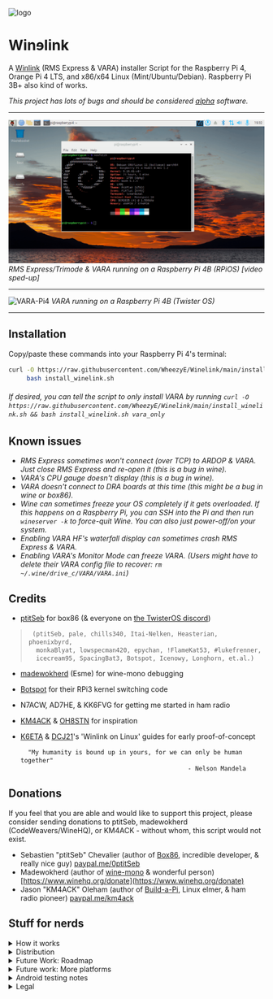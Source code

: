 ![logo](WinelinkLogo.png "Project logo")
# Winɘlink
A [Winlink](http://winlink.org/) (RMS Express & VARA) installer Script for the Raspberry Pi 4, Orange Pi 4 LTS, and x86/x64 Linux (Mint/Ubuntu/Debian).  Raspberry Pi 3B+ also kind of works.

_This project has lots of bugs and should be considered [alpha](https://en.wikipedia.org/wiki/Software_release_life_cycle#Alpha) software._

------------------------
![Winlink-Pi4](Winlink-Pi4.gif)
_RMS Express/Trimode & VARA running on a Raspberry Pi 4B (RPiOS) [video sped-up]_

------------------------
![VARA-Pi4](VARA-Pi4.png "VARA running on a Raspberry Pi 4B (Twister OS)")
_VARA running on a Raspberry Pi 4B (Twister OS)_

------------------------

## Installation
Copy/paste these commands into your Raspberry Pi 4's terminal:
```bash
curl -O https://raw.githubusercontent.com/WheezyE/Winelink/main/install_winelink.sh && \
     bash install_winelink.sh
```
###### _If desired, you can tell the script to only install VARA by running `curl -O https://raw.githubusercontent.com/WheezyE/Winelink/main/install_winelink.sh && bash install_winelink.sh vara_only`_

## Known issues
 - _RMS Express sometimes won't connect (over TCP) to ARDOP & VARA. Just close RMS Express and re-open it (this is a bug in wine)._
 - _VARA's CPU gauge doesn't display (this is a bug in wine)._
 - _VARA doesn't connect to DRA boards at this time (this might be a bug in wine or box86)._
 - _Wine can sometimes freeze your OS completely if it gets overloaded. If this happens on a Raspberry Pi, you can SSH into the Pi and then run `wineserver -k` to force-quit Wine. You can also just power-off/on your system._
 - _Enabling VARA HF's waterfall display can sometimes crash RMS Express & VARA._
 - _Enabling VARA's Monitor Mode can freeze VARA. (Users might have to delete their VARA config file to recover: `rm ~/.wine/drive_c/VARA/VARA.ini`)_

## Credits
 - [ptitSeb](https://github.com/ptitSeb/box86) for box86 (& everyone on [the TwisterOS discord](https://discord.gg/Fh8sjmu))
>      (ptitSeb, pale, chills340, Itai-Nelken, Heasterian, phoenixbyrd,
>       monkaBlyat, lowspecman420, epychan, !FlameKat53, #lukefrenner,
>       icecream95, SpacingBat3, Botspot, Icenowy, Longhorn, et.al.)

 - [madewokherd](https://github.com/madewokherd/wine-mono) (Esme) for wine-mono debugging
 - [Botspot](https://github.com/Botspot/) for their RPi3 kernel switching code
 - N7ACW, AD7HE, & KK6FVG for getting me started in ham radio
 - [KM4ACK](https://github.com/km4ack/pi-build) & [OH8STN](https://oh8stn.org/) for inspiration
 - [K6ETA](http://k6eta.com/linux/installing-rms-express-on-linux-with-wine) & [DCJ21](https://dcj21net.wordpress.com/2016/06/17/install-rms-express-linux/)'s 'Winlink on Linux' guides for early proof-of-concept

         "My humanity is bound up in yours, for we can only be human together"
                                                     - Nelson Mandela


## Donations
If you feel that you are able and would like to support this project, please consider sending donations to ptitSeb, madewokherd (CodeWeavers/WineHQ), or KM4ACK - without whom, this script would not exist.
 - Sebastien "ptitSeb" Chevalier (author of [Box86](https://github.com/ptitSeb/box86), incredible developer, & really nice guy) [paypal.me/0ptitSeb](paypal.me/0ptitSeb)
 - Madewokherd (author of [wine-mono](https://github.com/madewokherd/wine-mono) & wonderful person) [https://www.winehq.org/donate](https://www.winehq.org/donate)
 - Jason "KM4ACK" Oleham (author of [Build-a-Pi](https://github.com/km4ack/pi-build), Linux elmer, & ham radio pioneer) [paypal.me/km4ack](paypal.me/km4ack)

## Stuff for nerds
<details><summary>How it works</summary>

This script will help you install Box86, Wine, winetricks, Windows DLL's, RMS Express, & VARA.  You will then be prompted to configure RMS Express & VARA to send/receive audio from a USB sound card plugged into your Pi.  This installer will only work on the Raspberry Pi 4B for now (support for earlier Raspberry Pi models is planned for later).

To run Windows .exe files on RPi4 (ARM/Linux), we need an x86 emulator ([Box86](https://github.com/ptitSeb/box86)) and a Windows API Call interpreter ([Wine](https://github.com/wine-mirror/wine)).  Box86 is open-source and runs about 5x faster than [ExaGear](https://www.huaweicloud.com/kunpeng/software/exagear.html)/[Qemu](https://github.com/qemu/qemu) (see [these benchmarks](https://box86.org/2022/03/box86-box64-vs-qemu-vs-fex-vs-rosetta2/)).  ExaGear is also closed source abandonware and Qemu (qemu-system & qemu-user-static) also has issues running more complex Wine programs on the Pi.  Box86 is much smaller in file size and much easier to install too.
</details>

<details><summary>Distribution</summary>

If you use this script in your project (or are inspired by it) just please be sure to mention ptitSeb, Box86, and myself (KI7POL).  This script is free to use, open-source, and should not be monetized (for further information see the [license file](LICENSE)).
</details>

<details><summary>Future Work: Roadmap</summary>

 - [ ] Add an AHK script to help the user with ARDOP first time soundcard setup.
 - [ ] Time all individual components and embed comments in functions for Pi models. Add variable timer to welcome screen.
 - [ ] Help DRA-board compatability with VARA ([might be a box86 issue?](https://github.com/ptitSeb/box86/issues/567))
 - [ ] Consider adding a sed script to find/delete any small-value frequencies in `RMS Channels.dat` that would crash the HF Channel Selection Browser
 - [ ] Clean up code with [Google style guide](https://google.github.io/styleguide/shellguide.html).
 - [ ] Work with WineHQ to [figure out why VARA's CPU gauge isn't working](https://bugs.winehq.org/show_bug.cgi?id=50728).
 - [ ] Work with WineHQ to [figure out why ARDOP & VARA don't always connect to RMS Express over TCP when first starting](https://bugs.winehq.org/show_bug.cgi?id=52521).
 - [ ] Add progress bar (GUI?) for installation.
 - [x] Add HDD-space check to make sure user has enough space to install everything
 - [x] Switch to using Seb's GitHub box86 binaries (or hosted box86 bins) instead of Pale's internet archive binaries.
 - [x] Bisect box86 commits that crash VARA's local TCP to RMS connection (bug in newer box86's)
 - [x] Add updated example images to readme.
 - [x] Rely on [archive.org box86 binaries](https://archive.org/details/box86.7z_20200928) instead of compiling.
    - [ ] Give user the choice to compile or not.
    - [ ] Add auto-detection of failed downloads, then switch to compiling as contingency.
 - [x] Separate soundcard setups from program installations. Make a script for that.
 - [x] Make an uninstaller script
 - [x] Put program scripts and icons into start menu instead of on desktop.
 - [x] Test COM port connections to radio ("CAT" control, PTT).
 - [x] Work with madewokherd to see if wine-mono bugs can be fixed (would drastically improve install speed).
    - [x] [ARDOP TCP/IP Connection issues](https://github.com/madewokherd/wine-mono/issues/116).
    - [x] [Message creation issues](https://github.com/madewokherd/wine-mono/issues/122).
    - [x] [Message receive issues](https://github.com/madewokherd/wine-mono/issues/122#issuecomment-962525136).
    - [x] [HF Channel Selection Browser crash](https://github.com/WheezyE/Winelink/issues/16) (from small-value input frequencies).
    - [x] [COM port connection issues to radios/TNC's](https://github.com/WheezyE/Winelink/issues/17).
 - [x] Ask Seb for help getting VARA Chat running in box86.
 - [x] Add option (or check) for running the script via SSH (currently ssh causes wine to not display Windows) - Fixed with X11 check.
 - [x] Add installer for VARA FM.
 - [x] Add installer for VARA SAT.
 - [x] Add a check for sudo priviledges? Add a check to make sure script is not run as sudo?
 - [x] Change VARA Setup/Config terminal text prompts into zenity pop-up boxes.
    - [x] Change all terminal text prompts into text boxes?
 - [x] Add more error-checking to the script.
 - [x] Make a logo for the github page.
 - [x] Make the script's user-interface look better.
 - [x] Add an AHK script to click the "Ok" button after VARA is installed.
 - [x] Add an AHK script to help the user with VARA first time soundcard setup.
 - [x] Add more clean-up functions to the script.
 - [x] Have the script download all files into the cloned repository directory (instead of into ~/Downloads)
 - [x] Add shortcuts to the desktop.
 - [x] Work with the Wine team to find [graphical errors in VARA](https://forum.winehq.org/viewtopic.php?f=8&t=34910).
 - [x] Add the fix for VARA graphical errors to the script.
    - [x] Re-fix the VARA graphics errors using a different method ([winecfg reg keys](https://wiki.winehq.org/index.php?title=Useful_Registry_Keys&highlight=%28registry%29)).
  - [x] Add pdhNT4 to [winetricks](https://github.com/Winetricks/winetricks) to streamline this installer.
  - [x] Make code modular to help readability.
 - [x] Simplify installation commands (model after KM4ACK BAP).
</details>

<details><summary>Future work: More platforms</summary>
     
Make a multi-platform [Wine](https://wiki.winehq.org/Download) installer & build/invoke box86 if needed. ([Linode](https://www.linode.com/company/about/#row--about) may be helpful here)
     
 - [x] Auto-detection of system arch (x86 vs armhf vs aarch64) & OS.
    - ARM
      - [x] Raspberry Pi 4B (32-bit OS)
      - [x] Raspberry Pi 4B (64-bit OS)
      - [x] Raspberry Pi 3B+
        - [x] Detect Raspberry Pi kernel memory split (and install the correct kernel if needed) for RPi <4 support.
        - [x] Ask Botspot if I can borrow some of his [pi-apps code](https://github.com/Botspot/pi-apps/blob/4a48ba62b157420c6e33666e7d050ee3ce21ab0b/apps/Wine%20(x86)/install-32#L165).
      - [ ] RPi Zero 2 W?
      - [ ] RPi Zero W?
      - [ ] [Termux](https://github.com/termux/termux-app) (Android without root) ([proot-distro](https://github.com/termux/proot-distro) + Ubuntu ARM + [termux-usb](https://wiki.termux.com/wiki/Termux-usb)) - see [AnBox86](https://github.com/lowspecman420/AnBox86) for proof of concept, currently untested with VARA.
      - [ ] Mac M1 processors
    - x86
      - Mac
        - [ ] OSX?
      - Linux (top priorities are distros that WineHQ hosts binaries for: Ubuntu, Debian, Fedora, macOS, SUSE, Slackware, and FreeBSD)
        - [ ] Ubuntu (Package manager: apt)
          - [ ] Linux Mint
          - [ ] Elementary OS
          - [ ] Zorin OS
        - [ ] Debian (Package manager: apt)
          - [ ] Deepin
          - [ ] Kali
          - [ ] MX-Linux
        - [ ] Red Hat (Package manager: yum, RPM)
          - [ ] Fedora (Package manager: RPM/DNF)
          - [ ] CentOS (Package manager: yum)
        - [ ] openSUSE (Package manager: ZYpp (standard); YaST (front-end); RPM (low-level))
        - [ ] Slackware (Package manager: pkgtool, slackpkg)
        - [ ] FreeBSD (Package manager: pkg)
        - [ ] Arch (Package manager: pacman, libalpm)
          - [ ] Vanilla Arch??
          - [ ] Manjaro
          - [ ] XeroLinux
          - [ ] SteamOS? (Steam Deck)
        - [ ] Gentoo (Package manager: Portage)
        - [ ] Solus (Package manager: eopkg)
      - [ ] ChromeBook Linux beta.
        - [ ] Try to detect if processor would be too slow?
    - x64
      - Linux (top priorities are distros that WineHQ hosts binaries for: Ubuntu, Debian, Fedora, macOS, SUSE, Slackware, and FreeBSD)
        - [x] Linux Mint (Ubuntu)
        - [x] Debian 11
 - [ ] Make a youtube video showcasing current methods (box86, Exagear issues, qemu-user-static errors, Pi4B, Pi3B+, Termux, Mac, Linux, ChromeOS)
</details>
     
<details><summary>Android testing notes</summary>

Termux/PRoot/AnBox86_64

 - [ ] Try using [BT/USB/TCP Bridge Pro](https://play.google.com/store/apps/details?id=masar.bluetoothbridge.pro) to connect USB devices to RMS Express (credits: Torsten, DL1THM / [harenber](https://github.com/harenber/ptc-go/wiki/Android))
 - [ ] Create alpha version of Winelink for AnBox86_64
 - [ ] Speed benchmarks with different devices (Fire HD10 Tablet is a bit slow, Retroid Pocket 2 TBD)
 - [ ] ~See if termux-usb can be adapted somehow to allow connections without root?~
 - [ ] See if [a python wrapper](https://github.com/Querela/termux-usb-python/issues/4) could be written for TermuxUSB-OTG-USB connections between RMS Express & FT-891.
 - [x] OTG-USB-CAT (order OTG_USB_C-USB)
 - [x] Audio in/out (ARDOP works with alsa / hiccups with pulseaudio)
 - [x] [Proof-of-concept](https://www.youtube.com/watch?v=FkeP_IW3GGQ&t=29s)
 - [x] Fix AnBox86
     
</details>
     
<details><summary>Legal</summary>

All software used by this script is free and legal to use (with the exception of VARA, of course, which is shareware).  Box86, Wine, wine-mono, winetricks, and AutoHotKey, are all open-source (which avoids the legal problems of use & distribution that ExaGear had - ExaGear also ran much slower than Box86 and is no-longer maintained, despite what Huawei says these days).  All proprietary Windows DLL files required by Wine are downloaded directly from Microsoft and installed according to their redistribution guidelines.  Raspberry Pi is a trademark of the Raspberry Pi Foundation
</details>
